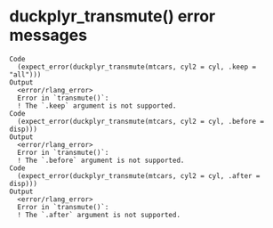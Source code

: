 # duckplyr_transmute() error messages

    Code
      (expect_error(duckplyr_transmute(mtcars, cyl2 = cyl, .keep = "all")))
    Output
      <error/rlang_error>
      Error in `transmute()`:
      ! The `.keep` argument is not supported.
    Code
      (expect_error(duckplyr_transmute(mtcars, cyl2 = cyl, .before = disp)))
    Output
      <error/rlang_error>
      Error in `transmute()`:
      ! The `.before` argument is not supported.
    Code
      (expect_error(duckplyr_transmute(mtcars, cyl2 = cyl, .after = disp)))
    Output
      <error/rlang_error>
      Error in `transmute()`:
      ! The `.after` argument is not supported.

